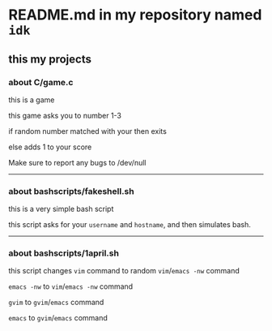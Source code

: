 # README.md in my repository named `idk`
## this my projects
### about C/game.c

this is a game

this game asks you to number 1-3

if random number matched with your then exits

else adds 1 to your score

Make sure to report any bugs to /dev/null

---
### about bashscripts/fakeshell.sh
this is a very simple bash script

this script asks for your `username` and `hostname`, and then simulates bash.

---

### about bashscripts/1april.sh

this script changes `vim` command to random `vim`/`emacs -nw` command

`emacs -nw` to `vim`/`emacs -nw` command

`gvim` to `gvim`/`emacs` command

`emacs` to `gvim`/`emacs` command
